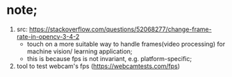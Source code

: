 # note;

1. src: https://stackoverflow.com/questions/52068277/change-frame-rate-in-opencv-3-4-2
	- touch on a more suitable way to handle frames(video processing) for machine vision/
		learning application;
	- this is because fps is not invariant, e.g. platform-specific;
2. tool to test webcam's fps (https://webcamtests.com/fps)